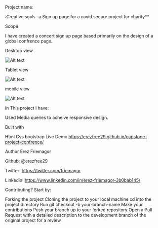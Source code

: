 Project name:

:Creative souls -a Sign up page for a covid secure project for charity**

Scope

I have created a concert sign up page based primarily on the design of a global confrence page.

Desktop view

![Alt text](/assets/The-next-page-desktop-view.png?raw=true "Desktop View")

Tablet view

![Alt text](/assets/The-next-page-tablet-view.png?raw=true "Desktop View")

mobile view

![Alt text](/assets/The-next-page-mobile-view.png?raw=true "Desktop View")

In This project I have:

Used Media queries to acheive responsive design.

Built with

Html
Css
bootstrap
Live Demo https://erezfree29.github.io/capstone-project-confrence/

Author Erez Friemagor

Github: @erezfree29

Twitter: https://twitter.com/friemagor

Linkedin: https://www.linkedin.com/in/erez-friemagor-3b0bab145/

Contributing? Start by:

Forking the project
Cloning the project to your local machine
cd into the project directory
Run git checkout -b your-branch-name
Make your contributions
Push your branch up to your forked repository
Open a Pull Request with a detailed description to the development branch of the original project for a review
